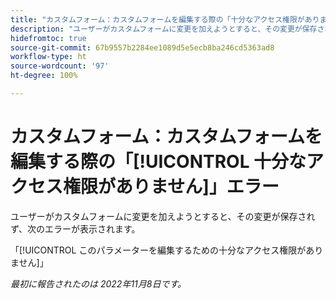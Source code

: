 ```yaml
---
title: "カスタムフォーム：カスタムフォームを編集する際の「十分なアクセス権限がありません」エラー"
description: "ユーザーがカスタムフォームに変更を加えようとすると、その変更が保存されず、次のエラーが表示されます。このパラメーターを編集するための十分なアクセス権限がありません"
hidefromtoc: true
source-git-commit: 67b9557b2284ee1089d5e5ecb8ba246cd5363ad8
workflow-type: ht
source-wordcount: '97'
ht-degree: 100%

---
```



# カスタムフォーム：カスタムフォームを編集する際の「[!UICONTROL 十分なアクセス権限がありません]」エラー

ユーザーがカスタムフォームに変更を加えようとすると、その変更が保存されず、次のエラーが表示されます。

「[!UICONTROL このパラメーターを編集するための十分なアクセス権限がありません]」

_最初に報告されたのは 2022年11月8日です。_

